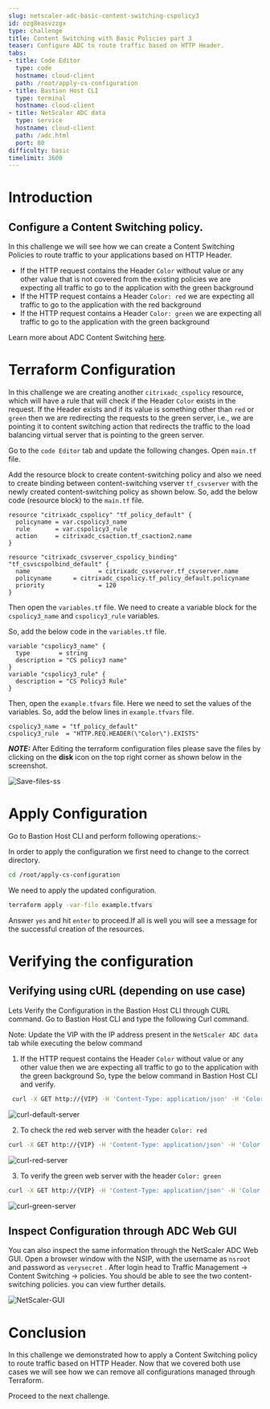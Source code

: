 ```yaml
---
slug: netscaler-adc-basic-content-switching-cspolicy3
id: ozg8easvzzgx
type: challenge
title: Content Switching with Basic Policies part 3
teaser: Configure ADC to route traffic based on HTTP Header.
tabs:
- title: Code Editor
  type: code
  hostname: cloud-client
  path: /root/apply-cs-configuration
- title: Bastion Host CLI
  type: terminal
  hostname: cloud-client
- title: NetScaler ADC data
  type: service
  hostname: cloud-client
  path: /adc.html
  port: 80
difficulty: basic
timelimit: 3600
---
```

Introduction
============

## Configure a Content Switching policy.

In this challenge we will see how we can create a Content Switching Policies to route traffic to your applications based on HTTP Header.

- If the HTTP request contains the Header `Color`  without value or any other value that is not covered from the existing policies we are expecting all traffic to go to the application with the green background
- If the HTTP request contains a Header `Color: red` we are expecting all traffic to go to the application with the red background
- If the HTTP request contains a Header `Color: green` we are expecting all traffic to go to the application with the green background

Learn more about ADC Content Switching [here](https://docs.netscaler.com/en-us/citrix-adc/current-release/content-switching.html).

Terraform Configuration
============

In this challenge we are creating another `citrixadc_cspolicy`  resource, which will have a rule that will check if the Header `Color` exists in the request.
If the Header exists and if its value is something other than `red` or `green` then we are redirecting the requests to the green server, i.e., we are pointing it to content switching action that redirects the traffic to the load balancing virtual server that is pointing to the green server.

Go to the `code Editor` tab and update the following changes.
Open `main.tf` file.

Add the resource block to create content-switching policy and also we need to create binding between content-switching vserver `tf_csvserver` with the newly created content-switching policy as shown below. So, add the below code (resource block) to the `main.tf` file.

```hcl
resource "citrixadc_cspolicy" "tf_policy_default" {
  policyname = var.cspolicy3_name
  rule       = var.cspolicy3_rule
  action     = citrixadc_csaction.tf_csaction2.name
}

resource "citrixadc_csvserver_cspolicy_binding" "tf_csvscspolbind_default" {
  name                   = citrixadc_csvserver.tf_csvserver.name
  policyname      = citrixadc_cspolicy.tf_policy_default.policyname
  priority               = 120
}
```


Then open the `variables.tf` file.
We need to create a variable block for the `cspolicy3_name` and `cspolicy3_rule` variables.

So, add the below code in the `variables.tf` file.

```hcl
variable "cspolicy3_name" {
  type        = string
  description = "CS policy3 name"
}
variable "cspolicy3_rule" {
  description = "CS Policy3 Rule"
}
```

Then, open the `example.tfvars` file.
Here we need to set the values of the variables. So, add the below lines in `example.tfvars` file.
```hcl
cspolicy3_name = "tf_policy_default"
cspolicy3_rule  = "HTTP.REQ.HEADER(\"Color\").EXISTS"
```

 **_NOTE:_** After Editing the terraform configuration files please save the files by clicking on the **disk** icon on the top right corner as shown below in the screenshot.

  ![Save-files-ss](https://github.com/citrix/terraform-cloud-scripts/blob/master/assets/instruqt_lab/netscaler-adc-basic-content-switching-using-terraform/Part-3-Save.png?raw=true)

Apply Configuration
===================
Go to Bastion Host CLI and perform following operations:-

In order to apply the configuration we first need to change to
the correct directory.
```bash
cd /root/apply-cs-configuration
```


We need to apply the updated configuration.
```bash
terraform apply -var-file example.tfvars
```
Answer `yes` and hit `enter` to proceed.If all is well you will see a message for the successful
creation of the resources.

Verifying the configuration
===========================

## Verifying using cURL (depending on use case)

Lets Verify the Configuration in the  Bastion Host CLI  through CURL command.
Go to Bastion Host CLI  and type the following Curl command.

Note: Update the VIP with the IP address present in the `NetScaler ADC data` tab while executing the below command

1. If the HTTP request contains the Header `Color`  without value or any other value then we are expecting all traffic to go to the application with the green background
So, type the below command in Bastion Host CLI and verify.

```bash
 curl -X GET http://{VIP} -H 'Content-Type: application/json' -H 'Color:"" '
 ```
 ![curl-default-server](https://github.com/citrix/terraform-cloud-scripts/blob/master/assets/instruqt_lab/netscaler-adc-basic-content-switching-using-terraform/curl-default-server.png?raw=true)


2. To check the red web server with the header `Color: red`

```bash
curl -X GET http://{VIP} -H 'Content-Type: application/json' -H 'Color: red'
```

![curl-red-server](https://github.com/citrix/terraform-cloud-scripts/blob/master/assets/instruqt_lab/netscaler-adc-basic-content-switching-using-terraform/curl-red-server.png?raw=true)

3. To verify the green web server with the header `Color: green`

```bash
curl -X GET http://{VIP} -H 'Content-Type: application/json' -H 'Color: green'
```
![curl-green-server](https://github.com/citrix/terraform-cloud-scripts/blob/master/assets/instruqt_lab/netscaler-adc-basic-content-switching-using-terraform/curl-green-server.png?raw=true)

## Inspect Configuration through ADC Web GUI

You can also inspect the same information through the
NetScaler ADC Web GUI.
Open a browser window with the NSIP, with the username as `nsroot` and password as `verysecret` . After login head to Traffic Management -> Content Switching -> policies.
You should be able to see the two content-switching policies.
you can view further details.

![NetScaler-GUI](https://github.com/citrix/terraform-cloud-scripts/blob/master/assets/instruqt_lab/netscaler-adc-basic-content-switching-using-terraform/adc-gui-default-policy.png?raw=true)


Conclusion
==========

In this challenge we demonstrated how to apply a Content Switching policy to route traffic based on HTTP Header. Now that we covered both use cases we will see how we can remove all configurations managed through Terraform.

Proceed to the next challenge.